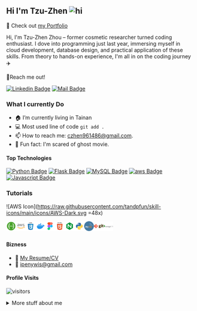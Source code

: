 ## Hi I'm Tzu-Zhen <img src="https://user-images.githubusercontent.com/1303154/88677602-1635ba80-d120-11ea-84d8-d263ba5fc3c0.gif" width="28px" height="28px" alt="hi">

🚀 Check out [my Portfolio](https://drive.google.com/file/d/1DLpoWQwSZWC7WbpHKdrgCqhQKMXesrYO/view?usp=drive_link) 

Hi, I'm Tzu-Zhen Zhou – former cosmetic researcher turned coding enthusiast. I dove into programming just last year, immersing myself in cloud development, database design, and practical application of these skills. From theory to hands-on experience, I'm all in on the coding journey ✈️  

💬Reach me out!

[![Linkedin Badge](https://img.shields.io/badge/-TzuZhen-0e76a8?style=flat&labelColor=0e76a8&logo=linkedin&logoColor=white)](https://www.linkedin.com/in/tzu-chen-chou-ab35b6295/) [![Mail Badge](https://img.shields.io/badge/-TzuZhenZhou-c0392b?style=flat&labelColor=c0392b&logo=gmail&logoColor=white)](mailto:czhen961486@gmail.com)

### What I currently Do

- 🏠 I’m currently living in Tainan
- 💻 Most used line of code `git add .`
- 📫 How to reach me: czhen961486@gmail.com.
- 🍪 Fun fact: I'm scared of ghost movie.

#### Top Technologies

<!-- TODO: Make technologies links takes you to repositories -->

[![Python Badge](https://img.shields.io/badge/-Python-61DBFB?style=for-the-badge&labelColor=black&logo=python&logoColor=61DBFB)](#)  [![Flask Badge](https://img.shields.io/badge/-flask-007acc?style=for-the-badge&labelColor=black&logo=flask&logoColor=007acc)](#) [![MySQL Badge](https://img.shields.io/badge/-mysql-3C873A?style=for-the-badge&labelColor=black&logo=Mysql&logoColor=3C873A)](#)  [![aws Badge](https://img.shields.io/badge/-AWS-e535ab?style=for-the-badge&labelColor=black&logo=AMAZON&logoColor=e535ab)](#) [![Javascript Badge](https://img.shields.io/badge/-Javascript-F0DB4F?style=for-the-badge&labelColor=black&logo=javascript&logoColor=F0DB4F)](#)

### Tutorials

![AWS Icon](https://raw.githubusercontent.com/tandpfun/skill-icons/main/icons/AWS-Dark.svg =48x)

[<img align="left" alt="HTML5" width="26px" src="https://raw.githubusercontent.com/AkhmatovNurbek/icons/main/Swagger/swagger.svg" />][htmltutorial]

[<img align="left" alt="JavaScript" width="26px" src="https://raw.githubusercontent.com/AkhmatovNurbek/icons/main/aws/aws.png" />][javascripttutorial]

[<img align="left" alt="Visual Studio Code" width="26px" src="https://raw.githubusercontent.com/AkhmatovNurbek/icons/main/css/css.png" />][vscodetutorial]

<img align="left" alt="Sass" width="26px" src="https://raw.githubusercontent.com/AkhmatovNurbek/icons/main/docker/docker.png" />

<img align="left" alt="Node.js" width="26px" src="https://raw.githubusercontent.com/AkhmatovNurbek/icons/main/figma/figma.png" />

<img align="left" alt="GraphQL" width="26px" src="https://raw.githubusercontent.com/AkhmatovNurbek/icons/main/html/html.png" />

<img align="left" alt="Deno" width="26px" src="https://raw.githubusercontent.com/AkhmatovNurbek/icons/main/nginx/nginx.png" />

<img align="left" alt="SQL" width="26px" src="https://raw.githubusercontent.com/AkhmatovNurbek/icons/main/python/python.png" />

<img align="left" alt="MySQL" width="26px" src="https://raw.githubusercontent.com/dgpugliese/MySQL-Icon/main/logo-mysql-26353.png" />

<img align="left" alt="Git" width="26px" src="https://raw.githubusercontent.com/github/explore/80688e429a7d4ef2fca1e82350fe8e3517d3494d/topics/git/git.png" />

<img align="left" alt="MongoDB" width="26px" src="https://raw.githubusercontent.com/github/explore/80688e429a7d4ef2fca1e82350fe8e3517d3494d/topics/mongodb/mongodb.png" />

<br />
<br />

#### Bizness
- :paperclip: [My Resume/CV](https://github.com/ipenywis/ipenywis/blob/master/resumes/Islem%20Maboud%20Resume%20v2.0.pdf)
- :email: ipenywis@gmail.com


#### Profile Visits 

![visitors](https://visitor-badge.glitch.me/badge?page_id=ipenywis.ipenywis)

<details>
<summary>
  More stuff about me
</summary>

<br >

I love sharing knowledge and putting tutorials, courses and posts together for helping other developers, and tjat's why CoderOne Youtube Channel exists!

#### What is CoderOne?

CoderOne is a youtube channel for learning Web/Mobile development, coding and design. Including new technologies and frameworks and anything really related to development world.

#### Coding Stats

<!--START_SECTION:waka-->
```text
TypeScript   15 hrs 41 mins  ████████████████████▓░░░░   82.29 % 
HTML         1 hr 50 mins    ██▒░░░░░░░░░░░░░░░░░░░░░░   09.61 % 
Markdown     1 hr 27 mins    ██░░░░░░░░░░░░░░░░░░░░░░░   07.63 % 
Other        2 mins          ░░░░░░░░░░░░░░░░░░░░░░░░░   00.25 % 
YAML         2 mins          ░░░░░░░░░░░░░░░░░░░░░░░░░   00.19 % 
```
<!--END_SECTION:waka-->

#### Github Stats

![Ipenywis's github stats](https://github-readme-stats.vercel.app/api?username=ipenywis&count_private=true&theme=tokyonight&hide=contribs,prs)

</details>


[reactplaylist]: https://www.youtube.com/watch?v=KxXXEL-k47Y&list=PLvXDmnBbOF7RnYiZvDwl2Pzcs2kfi10wd
[vscodetutorial]: https://www.youtube.com/watch?v=Bkie2ai8qeE&t=8s
[htmltutorial]: https://www.youtube.com/watch?v=VK6MXVxOsws&t=27s
[javascripttutorial]: https://www.youtube.com/watch?v=D-LHKvmX37E
